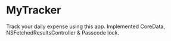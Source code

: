 # MyTracker
Track your daily expense using this app.
Implemented CoreData, NSFetchedResultsController & Passcode lock.
